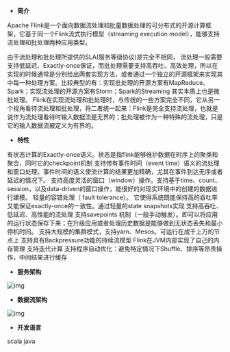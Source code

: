 - **简介**

Apache Flink是一个面向数据流处理和批量数据处理的可分布式的开源计算框架，它基于同一个Flink流式执行模型（streaming execution model），能够支持流处理和批处理两种应用类型。

由于流处理和批处理所提供的SLA(服务等级协议)是完全不相同， 流处理一般需要支持低延迟、Exactly-once保证，而批处理需要支持高吞吐、高效处理，所以在实现的时候通常是分别给出两套实现方法，或者通过一个独立的开源框架来实现其中每一种处理方案。比较典型的有：实现批处理的开源方案有MapReduce、Spark；实现流处理的开源方案有Storm；Spark的Streaming 其实本质上也是微批处理。
Flink在实现流处理和批处理时，与传统的一些方案完全不同，它从另一个视角看待流处理和批处理，将二者统一起来：Flink是完全支持流处理，也就是说作为流处理看待时输入数据流是无界的；批处理被作为一种特殊的流处理，只是它的输入数据流被定义为有界的。

- **特性**

有状态计算的Exactly-once语义。状态是指flink能够维护数据在时序上的聚类和聚合，同时它的checkpoint机制
支持带有事件时间（event time）语义的流处理和窗口处理。事件时间的语义使流计算的结果更加精确，尤其在事件到达无序或者延迟的情况下。
支持高度灵活的窗口（window）操作。支持基于time、count、session，以及data-driven的窗口操作，能很好的对现实环境中的创建的数据进行建模。
轻量的容错处理（ fault tolerance）。 它使得系统既能保持高的吞吐率又能保证exactly-once的一致性。通过轻量的state snapshots实现
支持高吞吐、低延迟、高性能的流处理
支持savepoints 机制（一般手动触发）。即可以将应用的运行状态保存下来；在升级应用或者处理历史数据是能够做到无状态丢失和最小停机时间。
支持大规模的集群模式，支持yarn、Mesos。可运行在成千上万的节点上
支持具有Backpressure功能的持续流模型
Flink在JVM内部实现了自己的内存管理
支持迭代计算
支持程序自动优化：避免特定情况下Shuffle、排序等昂贵操作，中间结果进行缓存

- **服务架构**

![img](https://image-static.segmentfault.com/182/116/1821160793-5bdf885ba7e77_articlex)

 

- **数据流架构**

![img](https://flink.apache.org/img/flink-home-graphic.png)

- **开发语言**

scala java